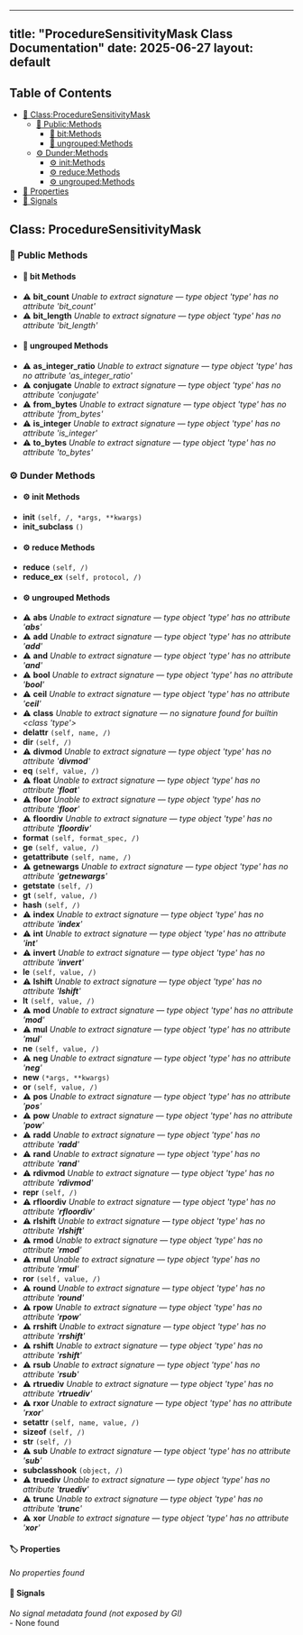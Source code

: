 <!-- Formatted by A³BS formatter.py -->
<!-- Generated by A³BS document.py -->
---
title: "ProcedureSensitivityMask Class Documentation"
date: 2025-06-27
layout: default
---

## Table of Contents
- [🔧 Class:ProcedureSensitivityMask](#class-proceduresensitivitymask)
  - [ 🔹 Public:Methods](#public-methods)
    - [ 🔹 bit:Methods](#bit-methods)
    - [ 🔹 ungrouped:Methods](#ungrouped-methods)
  - [ ⚙ Dunder:Methods](#dunder-methods)
    - [ ⚙ init:Methods](#init-methods)
    - [ ⚙ reduce:Methods](#reduce-methods)
    - [ ⚙ ungrouped:Methods](#ungrouped-methods)
- [🔧 Properties](#properties-)
- [🔧 Signals](#signals-)
## Class: ProcedureSensitivityMask
### 🔹 Public Methods
<a name="public-methods"></a>
- #### 🔹 bit Methods
<a name="bit-methods"></a>
  - ⚠️ **bit_count** _Unable to extract signature — type object 'type' has no attribute 'bit_count'_<br>
  - ⚠️ **bit_length** _Unable to extract signature — type object 'type' has no attribute 'bit_length'_<br>
- #### 🔹 ungrouped Methods
<a name="ungrouped-methods"></a>
  - ⚠️ **as_integer_ratio** _Unable to extract signature — type object 'type' has no attribute 'as_integer_ratio'_<br>
  - ⚠️ **conjugate** _Unable to extract signature — type object 'type' has no attribute 'conjugate'_<br>
  - ⚠️ **from_bytes** _Unable to extract signature — type object 'type' has no attribute 'from_bytes'_<br>
  - ⚠️ **is_integer** _Unable to extract signature — type object 'type' has no attribute 'is_integer'_<br>
  - ⚠️ **to_bytes** _Unable to extract signature — type object 'type' has no attribute 'to_bytes'_<br>
### ⚙ Dunder Methods
<a name="dunder-methods"></a>
- #### ⚙ init Methods
<a name="init-methods"></a>
  - **__init__** `(self, /, *args, **kwargs)`<br>
  - **__init_subclass__** `()`<br>
- #### ⚙ reduce Methods
<a name="reduce-methods"></a>
  - **__reduce__** `(self, /)`<br>
  - **__reduce_ex__** `(self, protocol, /)`<br>
- #### ⚙ ungrouped Methods
<a name="ungrouped-methods"></a>
  - ⚠️ **__abs__** _Unable to extract signature — type object 'type' has no attribute '__abs__'_<br>
  - ⚠️ **__add__** _Unable to extract signature — type object 'type' has no attribute '__add__'_<br>
  - ⚠️ **__and__** _Unable to extract signature — type object 'type' has no attribute '__and__'_<br>
  - ⚠️ **__bool__** _Unable to extract signature — type object 'type' has no attribute '__bool__'_<br>
  - ⚠️ **__ceil__** _Unable to extract signature — type object 'type' has no attribute '__ceil__'_<br>
  - ⚠️ **__class__** _Unable to extract signature — no signature found for builtin <class 'type'>_<br>
  - **__delattr__** `(self, name, /)`<br>
  - **__dir__** `(self, /)`<br>
  - ⚠️ **__divmod__** _Unable to extract signature — type object 'type' has no attribute '__divmod__'_<br>
  - **__eq__** `(self, value, /)`<br>
  - ⚠️ **__float__** _Unable to extract signature — type object 'type' has no attribute '__float__'_<br>
  - ⚠️ **__floor__** _Unable to extract signature — type object 'type' has no attribute '__floor__'_<br>
  - ⚠️ **__floordiv__** _Unable to extract signature — type object 'type' has no attribute '__floordiv__'_<br>
  - **__format__** `(self, format_spec, /)`<br>
  - **__ge__** `(self, value, /)`<br>
  - **__getattribute__** `(self, name, /)`<br>
  - ⚠️ **__getnewargs__** _Unable to extract signature — type object 'type' has no attribute '__getnewargs__'_<br>
  - **__getstate__** `(self, /)`<br>
  - **__gt__** `(self, value, /)`<br>
  - **__hash__** `(self, /)`<br>
  - ⚠️ **__index__** _Unable to extract signature — type object 'type' has no attribute '__index__'_<br>
  - ⚠️ **__int__** _Unable to extract signature — type object 'type' has no attribute '__int__'_<br>
  - ⚠️ **__invert__** _Unable to extract signature — type object 'type' has no attribute '__invert__'_<br>
  - **__le__** `(self, value, /)`<br>
  - ⚠️ **__lshift__** _Unable to extract signature — type object 'type' has no attribute '__lshift__'_<br>
  - **__lt__** `(self, value, /)`<br>
  - ⚠️ **__mod__** _Unable to extract signature — type object 'type' has no attribute '__mod__'_<br>
  - ⚠️ **__mul__** _Unable to extract signature — type object 'type' has no attribute '__mul__'_<br>
  - **__ne__** `(self, value, /)`<br>
  - ⚠️ **__neg__** _Unable to extract signature — type object 'type' has no attribute '__neg__'_<br>
  - **__new__** `(*args, **kwargs)`<br>
  - **__or__** `(self, value, /)`<br>
  - ⚠️ **__pos__** _Unable to extract signature — type object 'type' has no attribute '__pos__'_<br>
  - ⚠️ **__pow__** _Unable to extract signature — type object 'type' has no attribute '__pow__'_<br>
  - ⚠️ **__radd__** _Unable to extract signature — type object 'type' has no attribute '__radd__'_<br>
  - ⚠️ **__rand__** _Unable to extract signature — type object 'type' has no attribute '__rand__'_<br>
  - ⚠️ **__rdivmod__** _Unable to extract signature — type object 'type' has no attribute '__rdivmod__'_<br>
  - **__repr__** `(self, /)`<br>
  - ⚠️ **__rfloordiv__** _Unable to extract signature — type object 'type' has no attribute '__rfloordiv__'_<br>
  - ⚠️ **__rlshift__** _Unable to extract signature — type object 'type' has no attribute '__rlshift__'_<br>
  - ⚠️ **__rmod__** _Unable to extract signature — type object 'type' has no attribute '__rmod__'_<br>
  - ⚠️ **__rmul__** _Unable to extract signature — type object 'type' has no attribute '__rmul__'_<br>
  - **__ror__** `(self, value, /)`<br>
  - ⚠️ **__round__** _Unable to extract signature — type object 'type' has no attribute '__round__'_<br>
  - ⚠️ **__rpow__** _Unable to extract signature — type object 'type' has no attribute '__rpow__'_<br>
  - ⚠️ **__rrshift__** _Unable to extract signature — type object 'type' has no attribute '__rrshift__'_<br>
  - ⚠️ **__rshift__** _Unable to extract signature — type object 'type' has no attribute '__rshift__'_<br>
  - ⚠️ **__rsub__** _Unable to extract signature — type object 'type' has no attribute '__rsub__'_<br>
  - ⚠️ **__rtruediv__** _Unable to extract signature — type object 'type' has no attribute '__rtruediv__'_<br>
  - ⚠️ **__rxor__** _Unable to extract signature — type object 'type' has no attribute '__rxor__'_<br>
  - **__setattr__** `(self, name, value, /)`<br>
  - **__sizeof__** `(self, /)`<br>
  - **__str__** `(self, /)`<br>
  - ⚠️ **__sub__** _Unable to extract signature — type object 'type' has no attribute '__sub__'_<br>
  - **__subclasshook__** `(object, /)`<br>
  - ⚠️ **__truediv__** _Unable to extract signature — type object 'type' has no attribute '__truediv__'_<br>
  - ⚠️ **__trunc__** _Unable to extract signature — type object 'type' has no attribute '__trunc__'_<br>
  - ⚠️ **__xor__** _Unable to extract signature — type object 'type' has no attribute '__xor__'_<br>
#### 🏷️ Properties
<a name="properties-"></a>
_No properties found_
<br>
#### 📣 Signals
<a name="signals-"></a>
_No signal metadata found (not exposed by GI)_
<br>- None found
<br>